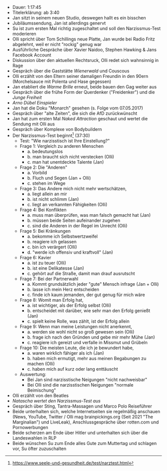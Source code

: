 - Dauer: 1:17:45
- Titelerklärung: ab 3:40 
- Jan sitzt in seinem neuen Studio, deswegen hallt es ein bisschen
- Jubiläumssendung, Jan ist allerdings genervt
- Su ist zum ersten Mal richtig zugeschaltet und soll den Narzissmus-Test moderieren
- Olli spricht über Tom Schillings neue Platte, Jan wurde bei Radio Fritz abgelehnt, weil er nicht "rockig" genug war
- Ausführliche Gespräche über Xavier Naidoo, Stephen Hawking & Jans Facebook Account
- Diskussion über den aktuellen Rechtsruck, Olli redet sich wahnsinnig in Rage
- Gespräch über die Gaststätte *Wienerwald* und Couscous
- Olli erzählt von den Eltern seiner damaligen Freundin in den 90ern (Morchelsauce mit Polenta und Hase gegessen)
- Jan etabliert die *Warme Brille* erneut, beide bauen den Gag weiter aus
- Gespräch über die frühe Form der Querdenker ("Freidenker") und die *Junge Freiheit*
- *Arno Dübel Einspieler*
- Jan hat die Doku "Monarch" gesehen (s. Folge vom 07.05.2017)
- Gespräch über "alte Zeiten", die sich die AfD zurückwünscht
- Jan hat zum ersten Mal *Naked Attraction* geschaut und wertet die Sendung mit Olli aus
- Gespräch über Komplexe von Bodybuildern
- Der Narzissmus-Test beginnt[^1] (37:30)
  - Test: "Wie narzisstisch ist Ihre Einstellung?"
  - Frage 1: Vergleich zu anderen Menschen
    - a. bedeutungslos
    - b. man braucht sich nicht verstecken (Olli)
    - c. man hat unentdeckte Talente (Jan)
  - Frage 2: Die "Anderen"
    - a. Vorbild
    - b. Fluch und Segen (Jan + Olli)
    - c. stehen im Wege
  - Frage 3: Das Andere mich nicht mehr wertschätzen,
    - a. liegt allein an mir
    - b. ist nicht schlimm (Jan)
    - c. liegt an verkannten Fähigkeiten (Olli)
  - Frage 4: Bei Konflikten
    - a. muss man überprüfen, was man falsch gemacht hat (Jan)
    - b. müssen beide Seiten aufeinander zugehen
    - c. sind die Anderen in der Regel im Unrecht (Olli)
  - Frage 5: Bei Kränkungen
    - a. bekomme ich Selbstwertzweifel 
    - b. reagiere ich gelassen 
    - c. bin ich verärgert (Olli)
    - d. "werde ich offensiv und kraftvoll" (Jan)
  - Frage 6: Kavier
    - a. ist zu teuer (Olli)
    - b. ist eine Delikatesse (Jan)
    - c. gehört auf die Straße, damit man drauf ausrutscht
  - Frage 7: Bei der Partnerwahl
    - a. Kommt grundsätzlich jeder "gute" Mensch infrage (Jan + Olli)
    - b. lasse ich mein Herz entscheiden
    - c. finde ich kaum jemanden, der gut genug für mich wäre
  - Frage 8: Womit man Erfolg hat,
    - a. ist wichtiger, als der Erfolg selbst (Olli)
    - b. entscheidet mit darüber, wie sehr man den Erfolg genießt (Jan)
    - c. spielt keine Rolle, was zählt, ist der Erfolg allein
  - Frage 9: Wenn man meine Leistungen nicht anerkennt,
    - a. werden sie wohl nicht so groß gewesen sein (Olli)
    - b. frage ich nach den Gründen und gebe mir mehr Mühe (Jan)
    - c. reagiere ich gereizt und verfalle in Missmut und Grübeln
  - Frage 10: Die meisten Leute, die ich je bewundert habe,
    - a. waren wirklich fähiger als ich (Jan)
    - b. haben mich ermutigt, mehr aus meinen Begabungen zu machen (Olli)
    - c. haben mich auf kurz oder lang enttäuscht
  - Auswertung:
    - Bei Jan sind narzisstische Neigungen "nicht nachweisbar"
    - Bei Olli sind die narzisstischen Neigungen "normale Beimischung"
- Olli erzählt von den Beatles
- *Natascha wertet den Narzissmus-Test aus*
- Gespräch über Sting, Tantra-Massagen und Marco Polo Reiseführer
- Beide unterhalten sich, welche Internetseiten sie regelmäßig anschauen (News, YouTube, Twitter / Olli mag brainpickings.org (Seit 2021 "The Marginalian") und LiveLeak), Anschlussgespräche über rotten.com und Pornowerbungen
- Beide scherzen am Ende über Hitler und unterhalten sich über die Landeswahlen in RLP
- Beide wünschen Su zum Ende alles Gute zum Muttertag und schlagen vor, Su öfter zuzuschalten


[^1]: https://www.seele-und-gesundheit.de/test/narztest.html
